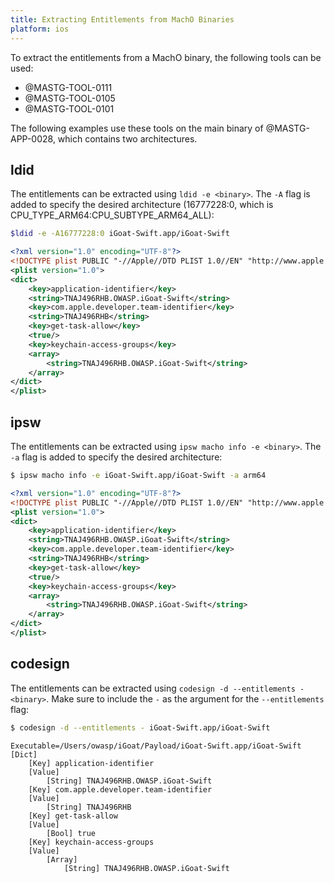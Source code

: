 ```yaml
---
title: Extracting Entitlements from MachO Binaries
platform: ios
---
```


To extract the entitlements from a MachO binary, the following tools can be used:

- @MASTG-TOOL-0111
- @MASTG-TOOL-0105
- @MASTG-TOOL-0101

The following examples use these tools on the main binary of @MASTG-APP-0028, which contains two architectures.

## ldid

The entitlements can be extracted using `ldid -e <binary>`. The `-A` flag is added to specify the desired architecture (16777228:0, which is CPU_TYPE_ARM64:CPU_SUBTYPE_ARM64_ALL):

```bash
$ldid -e -A16777228:0 iGoat-Swift.app/iGoat-Swift
```

```xml
<?xml version="1.0" encoding="UTF-8"?>
<!DOCTYPE plist PUBLIC "-//Apple//DTD PLIST 1.0//EN" "http://www.apple.com/DTDs/PropertyList-1.0.dtd">
<plist version="1.0">
<dict>
    <key>application-identifier</key>
    <string>TNAJ496RHB.OWASP.iGoat-Swift</string>
    <key>com.apple.developer.team-identifier</key>
    <string>TNAJ496RHB</string>
    <key>get-task-allow</key>
    <true/>
    <key>keychain-access-groups</key>
    <array>
        <string>TNAJ496RHB.OWASP.iGoat-Swift</string>
    </array>
</dict>
</plist>
```

## ipsw

The entitlements can be extracted using `ipsw macho info -e <binary>`. The `-a` flag is added to specify the desired architecture:

```bash
$ ipsw macho info -e iGoat-Swift.app/iGoat-Swift -a arm64
```

```xml
<?xml version="1.0" encoding="UTF-8"?>
<!DOCTYPE plist PUBLIC "-//Apple//DTD PLIST 1.0//EN" "http://www.apple.com/DTDs/PropertyList-1.0.dtd">
<plist version="1.0">
<dict>
    <key>application-identifier</key>
    <string>TNAJ496RHB.OWASP.iGoat-Swift</string>
    <key>com.apple.developer.team-identifier</key>
    <string>TNAJ496RHB</string>
    <key>get-task-allow</key>
    <true/>
    <key>keychain-access-groups</key>
    <array>
        <string>TNAJ496RHB.OWASP.iGoat-Swift</string>
    </array>
</dict>
</plist>
```

## codesign

The entitlements can be extracted using `codesign -d --entitlements - <binary>`. Make sure to include the `-` as the argument for the `--entitlements` flag:

```bash
$ codesign -d --entitlements - iGoat-Swift.app/iGoat-Swift
```

```code
Executable=/Users/owasp/iGoat/Payload/iGoat-Swift.app/iGoat-Swift
[Dict]
    [Key] application-identifier
    [Value]
        [String] TNAJ496RHB.OWASP.iGoat-Swift
    [Key] com.apple.developer.team-identifier
    [Value]
        [String] TNAJ496RHB
    [Key] get-task-allow
    [Value]
        [Bool] true
    [Key] keychain-access-groups
    [Value]
        [Array]
            [String] TNAJ496RHB.OWASP.iGoat-Swift

```
